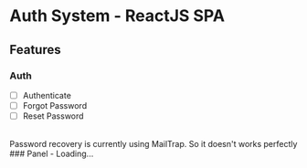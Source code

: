 # Auth System - ReactJS SPA

## Features

### Auth
- [ ] Authenticate
- [ ] Forgot Password
- [ ] Reset Password
<br>
Password recovery is currently using MailTrap. So it doesn't works perfectly
<br>
### Panel
- Loading...
